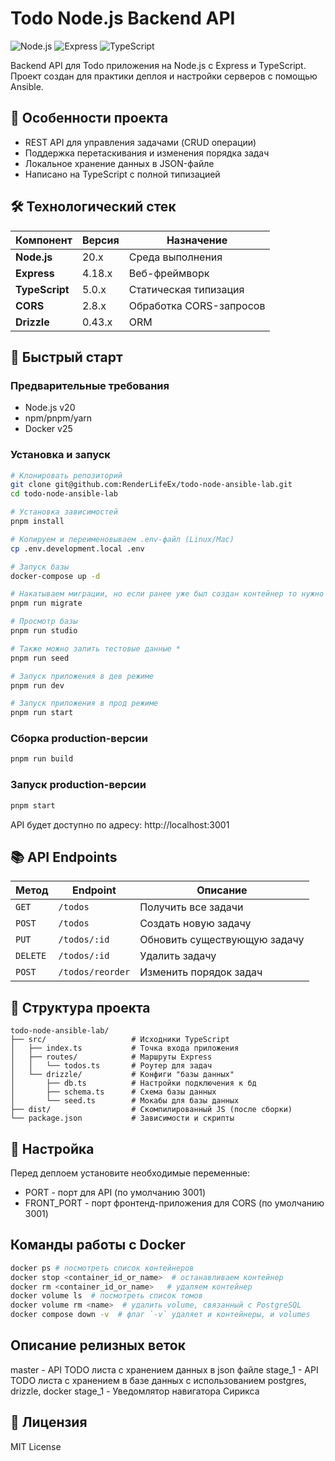 # Todo Node.js Backend API

![Node.js](https://img.shields.io/badge/Node.js-20-339933?style=for-the-badge&logo=nodedotjs&logoColor=white)
![Express](https://img.shields.io/badge/Express-000000?style=for-the-badge&logo=express&logoColor=white)
![TypeScript](https://img.shields.io/badge/TypeScript-3178C6?style=for-the-badge&logo=typescript&logoColor=white)

Backend API для Todo приложения на Node.js с Express и TypeScript. Проект создан для практики деплоя и настройки серверов с помощью Ansible.

## 📌 Особенности проекта

- REST API для управления задачами (CRUD операции)
- Поддержка перетаскивания и изменения порядка задач
- Локальное хранение данных в JSON-файле
- Написано на TypeScript с полной типизацией

## 🛠 Технологический стек

| Компонент                 | Версия   | Назначение                          |
|---------------------------|----------|-------------------------------------|
| **Node.js**               | 20.x     | Среда выполнения                    |
| **Express**               | 4.18.x   | Веб-фреймворк                       |
| **TypeScript**            | 5.0.x    | Статическая типизация               |
| **CORS**                  | 2.8.x    | Обработка CORS-запросов             |
| **Drizzle**               | 0.43.x   | ORM                                 |

## 🚀 Быстрый старт

### Предварительные требования
- Node.js v20
- npm/pnpm/yarn
- Docker v25

### Установка и запуск
```bash
# Клонировать репозиторий
git clone git@github.com:RenderLifeEx/todo-node-ansible-lab.git
cd todo-node-ansible-lab

# Установка зависимостей
pnpm install

# Копируем и переименовываем .env-файл (Linux/Mac)
cp .env.development.local .env

# Запуск базы
docker-compose up -d

# Накатываем миграции, но если ранее уже был создан контейнер то нужно не забыть удалять volume
pnpm run migrate

# Просмотр базы
pnpm run studio

# Также можно залить тестовые данные *
pnpm run seed

# Запуск приложения в дев режиме
pnpm run dev

# Запуск приложения в прод режиме
pnpm run start
```

### Сборка production-версии
```bash
pnpm run build
```

### Запуск production-версии
```bash
pnpm start
```

API будет доступно по адресу: http://localhost:3001

## 📚 API Endpoints

| Метод  | Endpoint           | Описание                          |
|--------|--------------------|-----------------------------------|
| `GET`    | `/todos`           | Получить все задачи              |
| `POST`   | `/todos`           | Создать новую задачу             |
| `PUT`    | `/todos/:id`       | Обновить существующую задачу     |
| `DELETE` | `/todos/:id`       | Удалить задачу                   |
| `POST`   | `/todos/reorder`   | Изменить порядок задач           |

## 📂 Структура проекта
```
todo-node-ansible-lab/
├── src/                   # Исходники TypeScript
│   ├── index.ts           # Точка входа приложения
│   ├── routes/            # Маршруты Express
│   │   └── todos.ts       # Роутер для задач
│   └── drizzle/           # Конфиги "базы данных"
│       ├── db.ts          # Настройки подключения к бд
│       ├── schema.ts      # Схема базы данных
│       └── seed.ts        # Мокабы для базы данных
├── dist/                  # Скомпилированный JS (после сборки)
└── package.json           # Зависимости и скрипты
```

## 🔧 Настройка
Перед деплоем установите необходимые переменные:
- PORT - порт для API (по умолчанию 3001)
- FRONT_PORT - порт фронтенд-приложения для CORS (по умолчанию 3001)

## Команды работы с Docker
```bash
docker ps # посмотреть список контейнеров
docker stop <container_id_or_name>  # останавливаем контейнер
docker rm <container_id_or_name>   # удаляем контейнер
docker volume ls  # посмотреть список томов
docker volume rm <name>  # удалить volume, связанный с PostgreSQL
docker compose down -v  # флаг `-v` удаляет и контейнеры, и volumes
```

## Описание релизных веток
master - API TODO листа с хранением данных в json файле
stage_1 - API TODO листа с хранением в базе данных с использованием postgres, drizzle, docker
stage_1 - Уведомлятор навигатора Сирикса

## 📜 Лицензия
MIT License